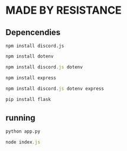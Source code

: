 # MADE BY RESISTANCE
## Depencendies
```npm
npm install discord.js
```
```javascript
npm install dotenv
```

```javascript
npm install discord.js dotenv
```
```javascript
npm install express
```
```javascript
npm install discord.js dotenv express
```

```python
pip install flask
```
## running
```python
python app.py
```
```javascript
node index.js
```